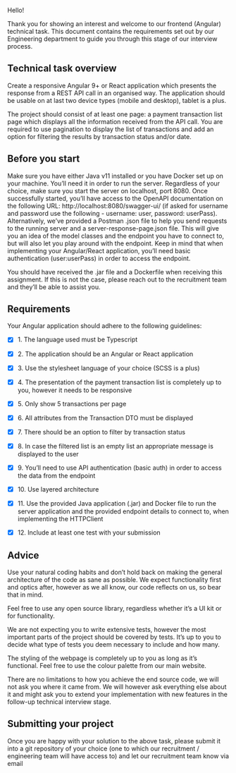 Hello!

Thank you for showing an interest and welcome to our frontend (Angular) technical task. This document contains the requirements set out by our Engineering department to guide you through this stage of our interview process.

## Technical task overview

Create a responsive Angular 9+ or React application which presents the response from a REST API call in an organised way. The application should be usable on at last two device types (mobile and desktop), tablet is a plus.

The project should consist of at least one page: a payment transaction list page which displays all the information received from the API call. You are required to use pagination to display the list of transactions and add an option for filtering the results by transaction status and/or date.


## Before you start

Make sure you have either Java v11 installed or you have Docker set up on your machine. You’ll need it in order to run the server. Regardless of your choice, make sure you start the server on localhost, port 8080. Once successfully started, you’ll have access to the OpenAPI documentation on the following URL: http://localhost:8080/swagger-ui/ (if asked for username and password use the following - username: user, password: userPass). Alternatively, we’ve provided a Postman .json file to help you send requests to the running server and a server-response-page.json file. This will give you an idea of the model classes and the endpoint you have to connect to, but will also let you play around with the endpoint. Keep in mind that when implementing your Angular/React application, you’ll need basic authentication (user:userPass) in order to access the endpoint.

You should have received the .jar file and a Dockerfile when receiving this assignment. If this is not the case, please reach out to the recruitment team and they’ll be able to assist you.


## Requirements

Your Angular application should adhere to the following guidelines:
 - [x] 1\. The language used must be Typescript
 - [x] 2\. The application should be an Angular or React application
 - [x] 3\. Use the stylesheet language of your choice (SCSS is a plus)
 - [x] 4\. The presentation of the payment transaction list is completely up to you, however it needs to be responsive
 - [x] 5\. Only show 5 transactions per page
 - [x] 6\. All attributes from the Transaction DTO must be displayed
 - [x] 7\. There should be an option to filter by transaction status
 - [x] 8\. In case the filtered list is an empty list an appropriate message is displayed to the user
 - [x] 9\. You’ll need to use API authentication (basic auth) in order to access the data from the endpoint
 - [x] 10\. Use layered architecture
 - [x] 11\. Use the provided Java application (.jar) and Docker file to run the server application and the provided endpoint details to connect to, when implementing the HTTPClient
 - [x] 12\. Include at least one test with your submission


## Advice

Use your natural coding habits and don’t hold back on making the general architecture of the code as sane as possible. We expect functionality first and optics after, however as we all know, our code reflects on us, so bear that in mind.

Feel free to use any open source library, regardless whether it’s a UI kit or for functionality.

We are not expecting you to write extensive tests, however the most important parts of the project should be covered by tests. It’s up to you to decide what type of tests you deem necessary to include and how many.

The styling of the webpage is completely up to you as long as it’s functional. Feel free to use the colour palette from our main website.

There are no limitations to how you achieve the end source code, we will not ask you where it came from. We will however ask everything else about it and might ask you to extend your implementation with new features in the follow-up technical interview stage.


## Submitting your project

Once you are happy with your solution to the above task, please submit it into a git repository of your choice (one to which our recruitment / engineering team will have access to) and let our recruitment team know via email

